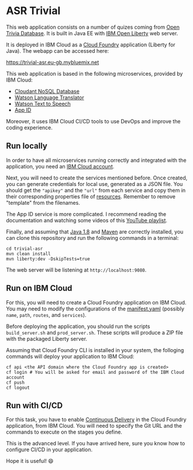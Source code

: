 # ASR Trivial

This web application consists on a number of quizes coming from [Open Trivia Database](https://opentdb.com). It is built in Java EE with [IBM Open Liberty](https://openliberty.io) web server.

It is deployed in IBM Cloud as a [Cloud Foundry](https://www.ibm.com/cloud/cloud-foundry) application (Liberty for Java). The webapp can be accessed here:

https://trivial-asr.eu-gb.mybluemix.net

This web application is based in the following microservices, provided by IBM Cloud:

- [Cloudant NoSQL Database](https://www.ibm.com/cloud/cloudant)
- [Watson Language Translator](https://www.ibm.com/cloud/watson-language-translator)
- [Watson Text to Speech](https://www.ibm.com/cloud/watson-text-to-speech)
- [App ID](https://www.ibm.com/cloud/app-id)

Moreover, it uses IBM Cloud CI/CD tools to use DevOps and improve the coding experience.

## Run locally

In order to have all microservices running correctly and integrated with the application, you need an [IBM Cloud account](https://cloud.ibm.com/login).

Next, you will need to create the services mentioned before. Once created, you can generate credentials for local use, generated as a JSON file. You should get the `"apikey"` and the `"url"` from each service and copy them in their corresponding properties file of [resources](src/main/resources). Remember to remove "template" from the filenames.

The App ID service is more complicated. I recommend reading the documentation and watching some videos of this [YouTube playlist](https://www.youtube.com/playlist?list=PLbAYXkuqwrX2WLQqR0LUtjT77d4hisvfK).

Finally, and assuming that [Java 1.8](https://www.oracle.com/java/technologies/javase/javase-jdk8-downloads.html) and [Maven](https://maven.apache.org/download.cgi) are correctly installed, you can clone this repository and run the following commands in a terminal:

```
cd trivial-asr
mvn clean install
mvn liberty:dev -DskipTests=true
```

The web server will be listening at `http://localhost:9080`.

## Run on IBM Cloud

For this, you will need to create a Cloud Foundry application on IBM Cloud. You may need to modify the configurations of the [manifest.yaml](manifest.yaml) (possibly `name`, `path`, `routes`, and `services`).

Before deploying the application, you should run the scripts `build_server.sh` and `prod_server.sh`. These scripts will produce a ZIP file with the packaged Liberty server.

Assuming that Cloud Foundry CLI is installed in your system, the folloging commands will deploy your application to IBM Cloud:

```
cf api <the API domain where the Cloud Foundry app is created>
cf login # You will be asked for email and password of the IBM Cloud account
cf push
cf logout
```

## Run with CI/CD

For this task, you have to enable [Continuous Delivery](https://www.ibm.com/cloud/continuous-delivery) in the Cloud Foundry application, from IBM Cloud. You will need to specify the Git URL and the commands to execute on the stages you define.

This is the advanced level. If you have arrived here, sure you know how to configure CI/CD in your application.

Hope it is useful! :smile:
